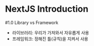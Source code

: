 # NextJS Introduction

#1.0 Library vs Framework

- 라이브러리: 우리가 가져와서 자유롭게 사용
- 프레임워크: 정해진 틀(규칙)을 지켜서 사용
